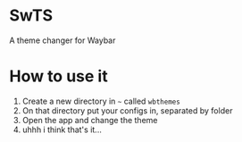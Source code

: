 # SwTS
A theme changer for Waybar

# How to use it

1. Create a new directory in `~` called `wbthemes`
2. On that directory put your configs in, separated by folder
3. Open the app and change the theme
4. uhhh i think that's it...
